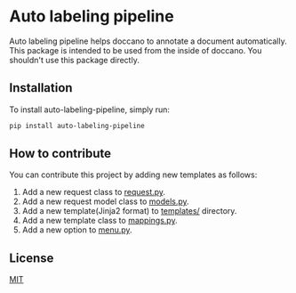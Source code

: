 # Auto labeling pipeline

Auto labeling pipeline helps doccano to annotate a document automatically. This package is intended to be used from the inside of doccano. You shouldn't use this package directly.

## Installation

To install auto-labeling-pipeline, simply run:

```bash
pip install auto-labeling-pipeline
```

## How to contribute

You can contribute this project by adding new templates as follows:

1. Add a new request class to [request.py](https://github.com/doccano/auto-labeling-pipeline/blob/master/auto_labeling_pipeline/request.py).
2. Add a new request model class to [models.py](https://github.com/doccano/auto-labeling-pipeline/blob/master/auto_labeling_pipeline/models.py).
3. Add a new template(Jinja2 format) to [templates/](https://github.com/doccano/auto-labeling-pipeline/tree/master/auto_labeling_pipeline/templates) directory.
4. Add a new template class to [mappings.py](https://github.com/doccano/auto-labeling-pipeline/blob/master/auto_labeling_pipeline/mappings.py).
5. Add a new option to [menu.py](https://github.com/doccano/auto-labeling-pipeline/blob/master/auto_labeling_pipeline/menu.py).

## License

[MIT](https://github.com/doccano/auto-labeling-pipeline/blob/master/LICENSE)
